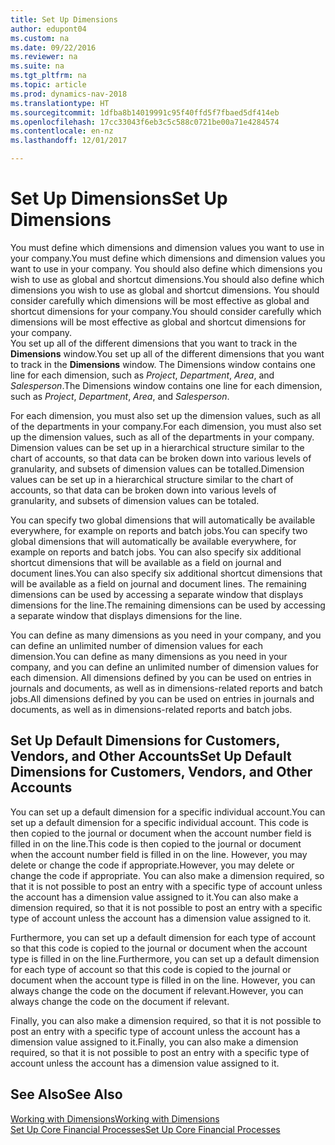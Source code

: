 ```yaml
---
title: Set Up Dimensions
author: edupont04
ms.custom: na
ms.date: 09/22/2016
ms.reviewer: na
ms.suite: na
ms.tgt_pltfrm: na
ms.topic: article
ms.prod: dynamics-nav-2018
ms.translationtype: HT
ms.sourcegitcommit: 1dfba8b14019991c95f40ffd5f7fbaed5df414eb
ms.openlocfilehash: 17cc33043f6eb3c5c588c0721be00a71e4284574
ms.contentlocale: en-nz
ms.lasthandoff: 12/01/2017

---
```


# <a name="set-up-dimensions"></a><span data-ttu-id="627d6-102">Set Up Dimensions</span><span class="sxs-lookup"><span data-stu-id="627d6-102">Set Up Dimensions</span></span>
<span data-ttu-id="627d6-103">You must define which dimensions and dimension values you want to use in your company.</span><span class="sxs-lookup"><span data-stu-id="627d6-103">You must define which dimensions and dimension values you want to use in your company.</span></span> <span data-ttu-id="627d6-104">You should also define which dimensions you wish to use as global and shortcut dimensions.</span><span class="sxs-lookup"><span data-stu-id="627d6-104">You should also define which dimensions you wish to use as global and shortcut dimensions.</span></span> <span data-ttu-id="627d6-105">You should consider carefully which dimensions will be most effective as global and shortcut dimensions for your company.</span><span class="sxs-lookup"><span data-stu-id="627d6-105">You should consider carefully which dimensions will be most effective as global and shortcut dimensions for your company.</span></span>  
<span data-ttu-id="627d6-106">You set up all of the different dimensions that you want to track in the **Dimensions** window.</span><span class="sxs-lookup"><span data-stu-id="627d6-106">You set up all of the different dimensions that you want to track in the **Dimensions** window.</span></span> <span data-ttu-id="627d6-107">The Dimensions window contains one line for each dimension, such as *Project*, *Department*, *Area*, and *Salesperson*.</span><span class="sxs-lookup"><span data-stu-id="627d6-107">The Dimensions window contains one line for each dimension, such as *Project*, *Department*, *Area*, and *Salesperson*.</span></span>  

<span data-ttu-id="627d6-108">For each dimension, you must also set up the dimension values, such as all of the departments in your company.</span><span class="sxs-lookup"><span data-stu-id="627d6-108">For each dimension, you must also set up the dimension values, such as all of the departments in your company.</span></span> <span data-ttu-id="627d6-109">Dimension values can be set up in a hierarchical structure similar to the chart of accounts, so that data can be broken down into various levels of granularity, and subsets of dimension values can be totalled.</span><span class="sxs-lookup"><span data-stu-id="627d6-109">Dimension values can be set up in a hierarchical structure similar to the chart of accounts, so that data can be broken down into various levels of granularity, and subsets of dimension values can be totaled.</span></span>  

<span data-ttu-id="627d6-110">You can specify two global dimensions that will automatically be available everywhere, for example on reports and batch jobs.</span><span class="sxs-lookup"><span data-stu-id="627d6-110">You can specify two global dimensions that will automatically be available everywhere, for example on reports and batch jobs.</span></span> <span data-ttu-id="627d6-111">You can also specify six additional shortcut dimensions that will be available as a field on journal and document lines.</span><span class="sxs-lookup"><span data-stu-id="627d6-111">You can also specify six additional shortcut dimensions that will be available as a field on journal and document lines.</span></span> <span data-ttu-id="627d6-112">The remaining dimensions can be used by accessing a separate window that displays dimensions for the line.</span><span class="sxs-lookup"><span data-stu-id="627d6-112">The remaining dimensions can be used by accessing a separate window that displays dimensions for the line.</span></span>  

<span data-ttu-id="627d6-113">You can define as many dimensions as you need in your company, and you can define an unlimited number of dimension values for each dimension.</span><span class="sxs-lookup"><span data-stu-id="627d6-113">You can define as many dimensions as you need in your company, and you can define an unlimited number of dimension values for each dimension.</span></span> <span data-ttu-id="627d6-114">All dimensions defined by you can be used on entries in journals and documents, as well as in dimensions-related reports and batch jobs.</span><span class="sxs-lookup"><span data-stu-id="627d6-114">All dimensions defined by you can be used on entries in journals and documents, as well as in dimensions-related reports and batch jobs.</span></span>  

## <a name="set-up-default-dimensions-for-customers-vendors-and-other-accounts"></a><span data-ttu-id="627d6-115">Set Up Default Dimensions for Customers, Vendors, and Other Accounts</span><span class="sxs-lookup"><span data-stu-id="627d6-115">Set Up Default Dimensions for Customers, Vendors, and Other Accounts</span></span>
<span data-ttu-id="627d6-116">You can set up a default dimension for a specific individual account.</span><span class="sxs-lookup"><span data-stu-id="627d6-116">You can set up a default dimension for a specific individual account.</span></span> <span data-ttu-id="627d6-117">This code is then copied to the journal or document when the account number field is filled in on the line.</span><span class="sxs-lookup"><span data-stu-id="627d6-117">This code is then copied to the journal or document when the account number field is filled in on the line.</span></span> <span data-ttu-id="627d6-118">However, you may delete or change the code if appropriate.</span><span class="sxs-lookup"><span data-stu-id="627d6-118">However, you may delete or change the code if appropriate.</span></span> <span data-ttu-id="627d6-119">You can also make a dimension required, so that it is not possible to post an entry with a specific type of account unless the account has a dimension value assigned to it.</span><span class="sxs-lookup"><span data-stu-id="627d6-119">You can also make a dimension required, so that it is not possible to post an entry with a specific type of account unless the account has a dimension value assigned to it.</span></span>  

<span data-ttu-id="627d6-120">Furthermore, you can set up a default dimension for each type of account so that this code is copied to the journal or document when the account type is filled in on the line.</span><span class="sxs-lookup"><span data-stu-id="627d6-120">Furthermore, you can set up a default dimension for each type of account so that this code is copied to the journal or document when the account type is filled in on the line.</span></span> <span data-ttu-id="627d6-121">However, you can always change the code on the document if relevant.</span><span class="sxs-lookup"><span data-stu-id="627d6-121">However, you can always change the code on the document if relevant.</span></span>  

<span data-ttu-id="627d6-122">Finally, you can also make a dimension required, so that it is not possible to post an entry with a specific type of account unless the account has a dimension value assigned to it.</span><span class="sxs-lookup"><span data-stu-id="627d6-122">Finally, you can also make a dimension required, so that it is not possible to post an entry with a specific type of account unless the account has a dimension value assigned to it.</span></span>

## <a name="see-also"></a><span data-ttu-id="627d6-123">See Also</span><span class="sxs-lookup"><span data-stu-id="627d6-123">See Also</span></span>
[<span data-ttu-id="627d6-124">Working with Dimensions</span><span class="sxs-lookup"><span data-stu-id="627d6-124">Working with Dimensions</span></span>](finance-dimensions.md)  
[<span data-ttu-id="627d6-125">Set Up Core Financial Processes</span><span class="sxs-lookup"><span data-stu-id="627d6-125">Set Up Core Financial Processes</span></span>](finance-setup-finance.md)


